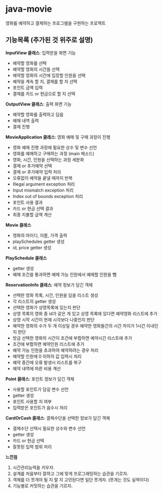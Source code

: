 # java-movie
영화를 예약하고 결제하는 프로그램을 구현하는 프로젝트

## 기능목록 (추가된 것 위주로 설명)
**InputView 클래스**: 입력받을 화면 기능
- 예약할 영화를 선택
- 예약할 영화의 시간을 선택
- 예약할 영화의 시간에 입장할 인원을 선택
- 예약을 계속 할 지, 결제를 할 지 선택
- 포인트 금액 입력
- 결제를 카드 or 현금으로 할 지 선택

**OutputView 클래스**: 출력 화면 기능
- 예약할 영화를 출력하고 담음
- 예매 내역 출력
- 결제 진행

**MovieApplication 클래스**: 영화 예매 및 구매 과정이 진행
- 영화 예매 진행 과정에 필요한 상수 및 변수 선언
- 영화를 예매하고 구매하는 과정 (main 메소드)
- 영화, 시간, 인원을 선택하는 과정 세분화
- 결제 or 추가예약 선택
- 결제 or 추가예약 입력 처리
- 오류없이 예약을 끝낼 때까지 반복
- Illegal argument exception 처리
- Input mismatch exception 처리
- Index out of bounds exception 처리
- 포인트 사용 결과
- 카드 or 현금 선택 결과
- 최종 지불할 금액 계산


**Movie 클래스**
- 영화의 아이디, 이름, 가격 출력
 - playSchedules getter 생성
- id, price getter 생성

**PlaySchedule 클래스**
- getter 생성
- 예매 조건을 통과하면 예매 가능 인원에서 예매할 인원을 뺌

**ReservationInfo 클래스**: 예약 정보가 담긴 객체
- 선택한 영화 목록, 시간, 인원을 담을 리스트 생성
- 각 리스트의 getter 생성
- 선택한 영화가 상영목록에 있는지 판단
- 상영 목록의 영화 중 id가 같은 게 있고 상영 목록에 있다면 예약영화 리스트에 추가
- 상영 시작 시간이 현재 시각보다 나중인지 판단
- 예약한 영화의 수가 두 개 이상일 경우 예약한 영화들간의 시간 차이가 1시간 이내인지 판단
- 방금 선택한 영화의 시간이 조건에 부합하면 예약시간 리스트에 추가
- 조건에 부합하면 예약인원 리스트에 추가
- 예약 가능 인원을 초과하여 예약하려는 경우 처리
- 예약할 인원에 0 이하의 값 입력시 처리
- 예약 중간에 오류 발생시 리스트를 복구
- 예약 내역에 따른 비용 계산

**Point 클래스**: 포인트 정보가 담긴 객체
- 사용할 포인트가 담길 변수 선언
- getter 생성
- 포인트 사용할 지 여부
- 입력받은 포인트가 음수시 처리

**CardOrCash 클래스**: 결제수단을 선택한 정보가 담긴 객체
- 결제수단 선택시 필요한 상수와 변수 선언
- getter 생성
- 카드 or 현금 선택
- 잘못된 입력 범위 처리

**느낀점**
1. 시간관리능력을 키우자.
2. 설계를 처음부터 잘하고 그에 맞게 프로그래밍하는 습관을 기르자.
3. 객체를 더 쪼개야 될 지 말 지 고민된다면 일단 쪼개자. (쪼개는 것도 실력이다)
4. 기능별로 커밋하는 습관을 기르자.